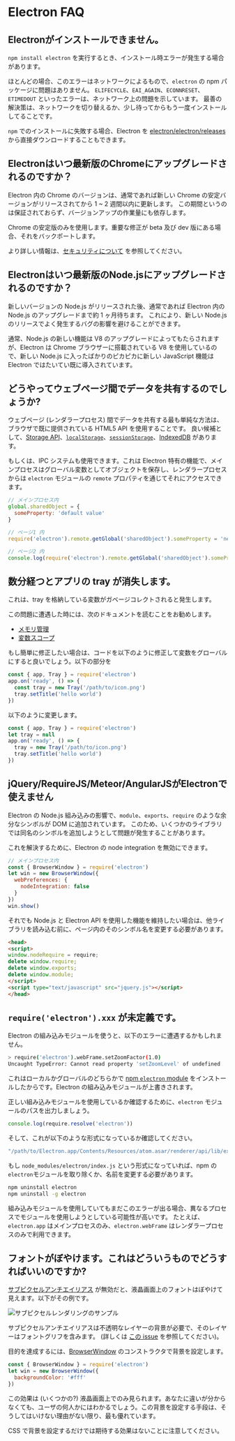 # Electron FAQ

## Electronがインストールできません。

`npm install electron` を実行するとき、インストール時エラーが発生する場合があります。

ほとんどの場合、このエラーはネットワークによるもので、`electron` の npm パッケージに問題はありません。 `ELIFECYCLE`、`EAI_AGAIN`、`ECONNRESET`、`ETIMEDOUT` といったエラーは、ネットワーク上の問題を示しています。 最善の解決策は、ネットワークを切り替えるか、少し待ってからもう一度インストールしてることです。

`npm` でのインストールに失敗する場合、Electron を [electron/electron/releases](https://github.com/electron/electron/releases) から直接ダウンロードすることもできます。

## Electronはいつ最新版のChromeにアップグレードされるのですか？

Electron 内の Chrome のバージョンは、通常であれば新しい Chrome の安定バージョンがリリースされてから 1 ~ 2 週間以内に更新します。 この期間というのは保証されておらず、バージョンアップの作業量にも依存します。

Chrome の安定版のみを使用します。重要な修正が beta 及び dev 版にある場合、それをバックポートします。

より詳しい情報は、[セキュリティについて](tutorial/security.md) を参照してください。

## Electronはいつ最新版のNode.jsにアップグレードされるのですか？

新しいバージョンの Node.js がリリースされた後、通常であれば Electron 内の Node.js のアップグレードまで約 1 ヶ月待ちます。 これにより、新しい Node.js のリリースでよく発生するバグの影響を避けることができます。

通常、Node.js の新しい機能は V8 のアップグレードによってもたらされますが、Electron は Chrome ブラウザーに搭載されている V8 を使用しているので、新しい Node.js に入ったばかりのピカピカに新しい JavaScript 機能は Electron ではたいてい既に導入されています。

## どうやってウェブページ間でデータを共有するのでしょうか?

ウェブページ (レンダラープロセス) 間でデータを共有する最も単純な方法は、ブラウザで既に提供されている HTML5 API を使用することです。 良い候補として、[Storage API](https://developer.mozilla.org/en-US/docs/Web/API/Storage)、[`localStorage`](https://developer.mozilla.org/en-US/docs/Web/API/Window/localStorage)、[`sessionStorage`](https://developer.mozilla.org/en-US/docs/Web/API/Window/sessionStorage)、[IndexedDB](https://developer.mozilla.org/en-US/docs/Web/API/IndexedDB_API) があります。

もしくは、IPC システムも使用できます。これは Electron 特有の機能で、メインプロセスはグローバル変数としてオブジェクトを保存し、レンダラープロセスからは `electron` モジュールの `remote` プロパティを通じてそれにアクセスできます。

```javascript
// メインプロセス内
global.sharedObject = {
  someProperty: 'default value'
}
```

```javascript
// ページ1 内
require('electron').remote.getGlobal('sharedObject').someProperty = 'new value'
```

```javascript
// ページ2 内
console.log(require('electron').remote.getGlobal('sharedObject').someProperty)
```

## 数分経つとアプリの tray が消失します。

これは、tray を格納している変数がガベージコレクトされると発生します。

この問題に遭遇した時には、次のドキュメントを読むことをお勧めします。

* [メモリ管理](https://developer.mozilla.org/en-US/docs/Web/JavaScript/Memory_Management)
* [変数スコープ](https://msdn.microsoft.com/library/bzt2dkta(v=vs.94).aspx)

もし簡単に修正したい場合は、コードを以下のように修正して変数をグローバルにすると良いでしょう。以下の部分を

```javascript
const { app, Tray } = require('electron')
app.on('ready', () => {
  const tray = new Tray('/path/to/icon.png')
  tray.setTitle('hello world')
})
```

以下のように変更します。

```javascript
const { app, Tray } = require('electron')
let tray = null
app.on('ready', () => {
  tray = new Tray('/path/to/icon.png')
  tray.setTitle('hello world')
})
```

## jQuery/RequireJS/Meteor/AngularJSがElectronで使えません

Electron の Node.js 組み込みの影響で、`module`、`exports`、`require` のような余分なシンボルが DOM に追加されています。 このため、いくつかのライブラリでは同名のシンボルを追加しようとして問題が発生することがあります。

これを解決するために、Electron の node integration を無効にできます。

```javascript
// メインプロセス内
const { BrowserWindow } = require('electron')
let win = new BrowserWindow({
  webPreferences: {
    nodeIntegration: false
  }
})
win.show()
```

それでも Node.js と Electron API を使用した機能を維持したい場合は、他ライブラリを読み込む前に、ページ内のそのシンボル名を変更する必要があります。

```html
<head>
<script>
window.nodeRequire = require;
delete window.require;
delete window.exports;
delete window.module;
</script>
<script type="text/javascript" src="jquery.js"></script>
</head>
```

## `require('electron').xxx` が未定義です。

Electron の組み込みモジュールを使うと、以下のエラーに遭遇するかもしれません。

```sh
> require('electron').webFrame.setZoomFactor(1.0)
Uncaught TypeError: Cannot read property 'setZoomLevel' of undefined
```

これはローカルかグローバルのどちらかで [npm `electron` module](https://www.npmjs.com/package/electron) をインストールしたからです。Electron の組み込みモジュールが上書きされます。

正しい組み込みモジュールを使用しているか確認するために、`electron` モジュールのパスを出力しましょう。

```javascript
console.log(require.resolve('electron'))
```

そして、これが以下のような形式になっているか確認してください。

```sh
"/path/to/Electron.app/Contents/Resources/atom.asar/renderer/api/lib/exports/electron.js"
```

もし `node_modules/electron/index.js` という形式になっていれば、npm の `electron`モジュールを取り除くか、名前を変更する必要があります。

```sh
npm uninstall electron
npm uninstall -g electron
```

組み込みモジュールを使用していてもまだこのエラーが出る場合、異なるプロセスでモジュールを使用しようとしている可能性が高いです。 たとえば、`electron.app` はメインプロセスのみ、`electron.webFrame` はレンダラープロセスのみで利用できます。

## フォントがぼやけます。これはどういうものでどうすればいいのですか?

[サブピクセルアンチエイリアス](http://alienryderflex.com/sub_pixel/) が無効だと、液晶画面上のフォントはぼやけて見えます。以下がその例です。

![サブピクセルレンダリングのサンプル](images/subpixel-rendering-screenshot.gif)

サブピクセルアンチエイリアスは不透明なレイヤーの背景が必要で、そのレイヤーはフォントグリフを含みます。 (詳しくは [この issue](https://github.com/electron/electron/issues/6344#issuecomment-420371918) を参照してください)。

目的を達成するには、[BrowserWindow](api/browser-window.md) のコンストラクタで背景を設定します。

```javascript
const { BrowserWindow } = require('electron')
let win = new BrowserWindow({
  backgroundColor: '#fff'
})
```

この効果は (いくつかの?) 液晶画面上でのみ見られます。あなたに違いが分からなくても、ユーザの何人かにはわかるでしょう。この背景を設定する手段は、そうしてはいけない理由がない限り、最も優れています。

CSS で背景を設定するだけでは期待する効果はないことに注意してください。